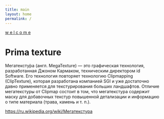 ```yaml
---
title: main
layout: home
permalink: /
---
```


[w e l c o m e](https://imgur.com/jI4H4mn)
# Prima texture

Мегатексту́ра (англ. MegaTexture) — это графическая технология, разработанная Джоном Кармаком, техническим директором id Software. Его технология повторяет технологию Clipmapping (ClipTexture), которая разработана компанией SGI и уже достаточно давно применяется для текстурирования больших ландшафтов. Отличие мегатекстуры от Clipmap состоит в том, что мегатекстура содержит маску для добавочных текстур повышенной детализации и информацию о типе материала 
(трава, камень и т. п.).

https://ru.wikipedia.org/wiki/Мегатекстура
